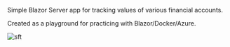 Simple Blazor Server app for tracking values of various financial accounts.

Created as a playground for practicing with Blazor/Docker/Azure.

![sft](https://user-images.githubusercontent.com/10410930/154626919-cf2f9245-977f-4b41-8a11-7217ff793bdd.png)
